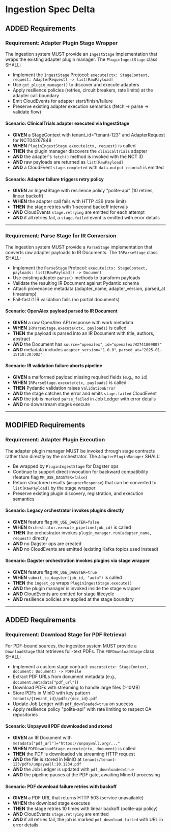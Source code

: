 # Ingestion Spec Delta

## ADDED Requirements

### Requirement: Adapter Plugin Stage Wrapper

The ingestion system MUST provide an `IngestStage` implementation that wraps the existing adapter plugin manager. The `PluginIngestStage` class SHALL:

- Implement the `IngestStage` Protocol: `execute(ctx: StageContext, request: AdapterRequest) -> list[RawPayload]`
- Use `get_plugin_manager()` to discover and execute adapters
- Apply resilience policies (retries, circuit breakers, rate limits) at the adapter call boundary
- Emit CloudEvents for adapter start/finish/failure
- Preserve existing adapter execution semantics (fetch → parse → validate flow)

#### Scenario: ClinicalTrials adapter executed via IngestStage

- **GIVEN** a StageContext with tenant_id="tenant-123" and AdapterRequest for NCT04267848
- **WHEN** `PluginIngestStage.execute(ctx, request)` is called
- **THEN** the plugin manager discovers the `clinicaltrials` adapter
- **AND** the adapter's `fetch()` method is invoked with the NCT ID
- **AND** raw payloads are returned as `list[RawPayload]`
- **AND** a CloudEvent `stage.completed` with `data.output_count=1` is emitted

#### Scenario: Adapter failure triggers retry policy

- **GIVEN** an IngestStage with resilience policy "polite-api" (10 retries, linear backoff)
- **WHEN** the adapter call fails with HTTP 429 (rate limit)
- **THEN** the stage retries with 1-second backoff intervals
- **AND** CloudEvents `stage.retrying` are emitted for each attempt
- **AND** if all retries fail, a `stage.failed` event is emitted with error details

---

### Requirement: Parse Stage for IR Conversion

The ingestion system MUST provide a `ParseStage` implementation that converts raw adapter payloads to IR Documents. The `IRParseStage` class SHALL:

- Implement the `ParseStage` Protocol: `execute(ctx: StageContext, payloads: list[RawPayload]) -> Document`
- Use existing adapter `parse()` methods to transform payloads
- Validate the resulting IR Document against Pydantic schema
- Attach provenance metadata (adapter_name, adapter_version, parsed_at timestamp)
- Fail-fast if IR validation fails (no partial documents)

#### Scenario: OpenAlex payload parsed to IR Document

- **GIVEN** a raw OpenAlex API response with work metadata
- **WHEN** `IRParseStage.execute(ctx, payloads)` is called
- **THEN** the payload is parsed into an IR Document with title, authors, abstract
- **AND** the Document has `source="openalex"`, `id="openalex:W2741809807"`
- **AND** metadata includes `adapter_version="1.0.0"`, `parsed_at="2025-01-15T10:30:00Z"`

#### Scenario: IR validation failure aborts pipeline

- **GIVEN** a malformed payload missing required fields (e.g., no `id`)
- **WHEN** `IRParseStage.execute(ctx, payloads)` is called
- **THEN** Pydantic validation raises `ValidationError`
- **AND** the stage catches the error and emits `stage.failed` CloudEvent
- **AND** the job is marked `parse_failed` in Job Ledger with error details
- **AND** no downstream stages execute

---

## MODIFIED Requirements

### Requirement: Adapter Plugin Execution

The adapter plugin manager MUST be invoked through stage contracts rather than directly by the orchestrator. The `AdapterPluginManager` SHALL:

- Be wrapped by `PluginIngestStage` for Dagster ops
- Continue to support direct invocation for backward compatibility (feature flag `MK_USE_DAGSTER=false`)
- Return structured results (`AdapterResponse`) that can be converted to `list[RawPayload]` by the stage wrapper
- Preserve existing plugin discovery, registration, and execution semantics

#### Scenario: Legacy orchestrator invokes plugins directly

- **GIVEN** feature flag `MK_USE_DAGSTER=false`
- **WHEN** `Orchestrator.execute_pipeline(job_id)` is called
- **THEN** the orchestrator invokes `plugin_manager.run(adapter_name, request)` directly
- **AND** no Dagster ops are created
- **AND** no CloudEvents are emitted (existing Kafka topics used instead)

#### Scenario: Dagster orchestration invokes plugins via stage wrapper

- **GIVEN** feature flag `MK_USE_DAGSTER=true`
- **WHEN** `submit_to_dagster(job_id, "auto")` is called
- **THEN** the `ingest_op` wraps `PluginIngestStage.execute()`
- **AND** the plugin manager is invoked inside the stage wrapper
- **AND** CloudEvents are emitted for stage lifecycle
- **AND** resilience policies are applied at the stage boundary

---

## ADDED Requirements

### Requirement: Download Stage for PDF Retrieval

For PDF-bound sources, the ingestion system MUST provide a `DownloadStage` that retrieves full-text PDFs. The `PDFDownloadStage` class SHALL:

- Implement a custom stage contract: `execute(ctx: StageContext, document: Document) -> PDFFile`
- Extract PDF URLs from document metadata (e.g., `document.metadata["pdf_url"]`)
- Download PDFs with streaming to handle large files (>10MB)
- Store PDFs in MinIO with key pattern `tenants/{tenant_id}/pdfs/{doc_id}.pdf`
- Update Job Ledger with `pdf_downloaded=true` on success
- Apply resilience policy "polite-api" with rate limiting to respect OA repositories

#### Scenario: Unpaywall PDF downloaded and stored

- **GIVEN** an IR Document with `metadata["pdf_url"]="https://unpaywall.org/..."`
- **WHEN** `PDFDownloadStage.execute(ctx, document)` is called
- **THEN** the PDF is downloaded via streaming HTTP request
- **AND** the file is stored in MinIO at `tenants/tenant-123/pdfs/unpaywall:10.1234.pdf`
- **AND** the Job Ledger is updated with `pdf_downloaded=true`
- **AND** the pipeline pauses at the PDF gate, awaiting MinerU processing

#### Scenario: PDF download failure retries with backoff

- **GIVEN** a PDF URL that returns HTTP 503 (service unavailable)
- **WHEN** the download stage executes
- **THEN** the stage retries 10 times with linear backoff (polite-api policy)
- **AND** CloudEvents `stage.retrying` are emitted
- **AND** if all retries fail, the job is marked `pdf_download_failed` with URL in error details
